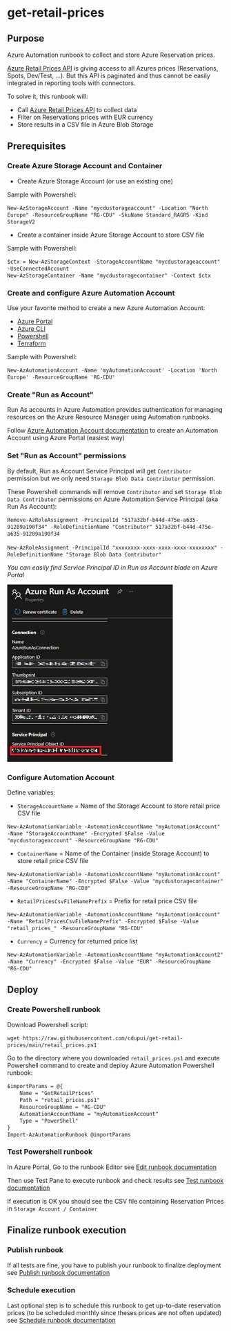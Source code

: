 # get-retail-prices
## Purpose
Azure Automation runbook to collect and store Azure Reservation prices.

[Azure Retail Prices API](https://docs.microsoft.com/en-us/rest/api/cost-management/retail-prices/azure-retail-prices) is giving access to all Azures prices (Reservations, Spots, Dev/Test, ...). But this API is paginated and thus cannot be easily integrated in reporting tools with connectors.

To solve it, this runbook will:
 - Call [Azure Retail Prices API](https://docs.microsoft.com/en-us/rest/api/cost-management/retail-prices/azure-retail-prices) to collect data
 - Filter on Reservations prices with EUR currency
 - Store results in a CSV file in Azure Blob Storage  

## Prerequisites
### Create Azure Storage Account and Container
 - Create Azure Storage Account (or use an existing one)

Sample with Powershell:
```console
New-AzStorageAccount -Name "mycdustorageaccount" -Location "North Europe" -ResourceGroupName "RG-CDU" -SkuName Standard_RAGRS -Kind StorageV2
```

 - Create a container inside Azure Storage Account to store CSV file

Sample with Powershell:
```console
$ctx = New-AzStorageContext -StorageAccountName "mycdustorageaccount" -UseConnectedAccount
New-AzStorageContainer -Name "mycdustoragecontainer" -Context $ctx
```

### Create and configure Azure Automation Account
Use your favorite method to create a new Azure Automation Account:
- [Azure Portal](https://docs.microsoft.com/en-us/azure/automation/automation-create-standalone-account?tabs=azureportal#create-a-new-automation-account-in-the-azure-portal) 
- [Azure CLI](https://docs.microsoft.com/fr-fr/cli/azure/automation/account?view=azure-cli-latest#az-automation-account-create)
- [Powershell](https://docs.microsoft.com/en-us/powershell/module/az.automation/new-azautomationaccount?view=azps-7.2.0)
- [Terraform](https://registry.terraform.io/providers/hashicorp/azurerm/latest/docs/resources/automation_account) 

Sample with Powershell:
```console
New-AzAutomationAccount -Name 'myAutomationAccount' -Location 'North Europe' -ResourceGroupName 'RG-CDU'
```

### Create "Run as Account"
Run As accounts in Azure Automation provides authentication for managing resources on the Azure Resource Manager using Automation runbooks.

Follow [Azure Automation Account documentation](https(https://docs.microsoft.com/en-us/azure/automatiocreate-run-as-account#create-account-in-azu)re-portal) to create an Automation Account using Azure Portal (easiest way) 

### Set "Run as Account" permissions
By default, Run as Account Service Principal will get `Contributor` permission but we only need `Storage Blob Data Contributor` permission.

These Powershell commands will remove `Contributor` and set `Storage Blob Data Contributor` permissions on Azure Automation Service Principal (aka Run As Account):
```console
Remove-AzRoleAssignment -PrincipalId "517a32bf-b44d-475e-a635-91209a190f34" -RoleDefinitionName "Contributor" 517a32bf-b44d-475e-a635-91209a190f34

New-AzRoleAssignment -PrincipalId "xxxxxxxx-xxxx-xxxx-xxxx-xxxxxxxx" -RoleDefinitionName "Storage Blob Data Contributor"
```

*You can easily find Service Principal ID in Run as Account blade on Azure Portal*

![onfigure](images/run_as_account_spn.jpg)

### Configure Automation Account 
Define variables:
 - `StorageAccountName` = Name of the Storage Account to store retail price CSV file 
```console 
New-AzAutomationVariable -AutomationAccountName "myAutomationAccount" -Name "StorageAccountName" -Encrypted $False -Value "mycdustorageaccount" -ResourceGroupName "RG-CDU"
```
 - `ContainerName` = Name of the Container (inside Storage Account) to store retail price CSV file 
```console
New-AzAutomationVariable -AutomationAccountName "myAutomationAccount" -Name "ContainerName" -Encrypted $False -Value "mycdustoragecontainer" -ResourceGroupName "RG-CDU"
```
 - `RetailPricesCsvFileNamePrefix` = Prefix for retail price CSV file 
```console
New-AzAutomationVariable -AutomationAccountName "myAutomationAccount" -Name "RetailPricesCsvFileNamePrefix" -Encrypted $False -Value "retail_prices_" -ResourceGroupName "RG-CDU"
```
 - `Currency` = Currency for returned price list  
```console
New-AzAutomationVariable -AutomationAccountName "myAutomationAccount2" -Name "Currency" -Encrypted $False -Value "EUR" -ResourceGroupName "RG-CDU"
```

## Deploy
### Create Powershell runbook
Download Powershell script:
```console
wget https://raw.githubusercontent.com/cdupui/get-retail-prices/main/retail_prices.ps1
```

Go to the directory where you downloaded `retail_prices.ps1` and execute Powershell command to create and deploy Azure Automation Powershell runbook: 
```console
$importParams = @{
    Name = "GetRetailPrices"
    Path = "retail_prices.ps1"
    ResourceGroupName = "RG-CDU"
    AutomationAccountName = "myAutomationAccount"
    Type = "PowerShell"
}
Import-AzAutomationRunbook @importParams
```
### Test Powershell runbook
In Azure Portal, Go to the runbook Editor see [Edit runbook documentation](https://docs.microsoft.com/en-us/azure/automation/automation-edit-textual-runbook#edit-a-runbook-with-the-azure-portal)  

Then use Test Pane to execute runbook and check results see [Test runbook documentation](https://docs.microsoft.com/en-us/azure/automation/manage-runbooks#test-a-runbook) 

If execution is OK you should see the CSV file containing Reservation Prices in `Storage Account / Container`  

## Finalize runbook execution
### Publish runbook
If all tests are fine, you have to publish your runbook to finalize deployment see [Publish runbook documentation](https://docs.microsoft.com/en-us/azure/automation/manage-runbooks#publish-a-runbook)  

### Schedule execution
Last optional step is to schedule this runbook to get up-to-date reservation prices (to be scheduled monthly since theses prices are not often updated) see [Schedule runbook documentation](https://docs.microsoft.com/en-us/azure/automation/manage-runbooks#schedule-a-runbook-in-the-azure-portal) 
